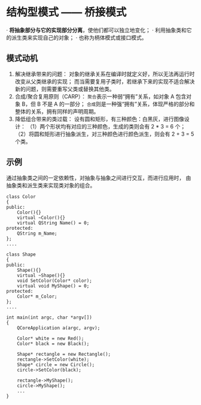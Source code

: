 # 结构型模式 —— 桥接模式
· **将抽象部分与它的实现部分分离**，使他们都可以独立地变化；
· 利用抽象类和它的派生类来实现自己的对象；
· 也称为柄体模式或接口模式。

## 模式动机
1. 解决继承带来的问题：
对象的继承关系在编译时就定义好，所以无法再运行时改变从父类继承的实现；
而当需要复用子类时，若继承下来的实现不适合解决新的问题，则需要重写父类或替换其他类。
2. 合成/聚合复用原则（CARP）：
`聚合`表示一种弱“拥有”关系，如对象 A 包含对象 B，但 B 不是 A 的一部分；
`合成`则是一种强“拥有”关系，体现严格的部分和整体的关系，拥有同样的声明周期。
3. 降低组合带来的类过载：
设有圆和矩形，有三种颜色：白黑灰，进行图像设计：
（1）两个形状均有对应的三种颜色，生成的类则会有 2 * 3 = 6 个；
（2）将圆和矩形进行抽象派生，对三种颜色进行颜色派生，则会有 2 + 3 = 5 个类。

## 示例
通过抽象类之间的一定依赖性，对抽象与抽象之间进行交互，而进行应用时，
由抽象类和派生类来实现类对象的组合。
```
class Color
{
public:
    Color(){}
    virtual ~Color(){}
    virtual QString Name() = 0;
protected:
    QString m_Name;
};
....

class Shape
{
public:
    Shape(){}
    virtual ~Shape(){}
    void SetColor(Color* color);
    virtual void MyShape() = 0;
protected:
    Color* m_Color;
};
....

int main(int argc, char *argv[])
{
    QCoreApplication a(argc, argv);

    Color* white = new Red();
    Color* black = new Black();

    Shape* rectangle = new Rectangle();
    rectangle->SetColor(white);
    Shape* circle = new Circle();
    circle->SetColor(black);

    rectangle->MyShape();
    circle->MyShape();
    ...
}

```